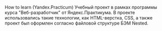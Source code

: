 How to learn (Yandex.Practicum)
Учебный проект в рамках программы курса "Веб-разработчик" от Яндекс.Практикума. В проекте использовались такие технологии, как HTML-верстка, CSS, а также проект был оформлен согласно файловой структуре БЭМ Nested.
